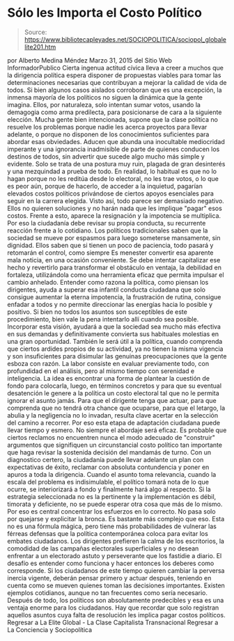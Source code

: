 # Sólo les Importa el Costo Político

> Source: https://www.bibliotecapleyades.net/SOCIOPOLITICA/sociopol_globalelite201.htm

por Alberto Medina Méndez
Marzo 31, 2015
del Sitio Web InformadorPublico
Cierta ingenua actitud cívica lleva a creer a muchos que la dirigencia política espera disponer de propuestas viables para tomar las determinaciones necesarias que contribuyan a mejorar la calidad de vida de todos. Si bien algunos casos aislados corroboran que es una excepción, la inmensa mayoría de los políticos no siguen la dinámica que la gente imagina. Ellos, por naturaleza, solo intentan sumar votos, usando la demagogia como arma predilecta, para posicionarse de cara a la siguiente elección. Mucha gente bien intencionada, supone que la clase política no resuelve los problemas porque nadie les acerca proyectos para llevar adelante, o porque no disponen de los conocimientos suficientes para abordar esas obviedades. Aducen que abunda una inocultable mediocridad imperante y una ignorancia inadmisible de parte de quienes conducen los destinos de todos, sin advertir que sucede algo mucho más simple y evidente. Solo se trata de una postura muy ruin, plagada de gran desinterés y una mezquindad a prueba de todo. En realidad, lo habitual es que no lo hagan porque no les reditúa desde lo electoral, no les trae votos, o lo que es peor aún, porque de hacerlo, de acceder a la inquietud, pagarían elevados costos políticos privándose de ciertos apoyos esenciales para seguir en la carrera elegida. Visto así, todo parece ser demasiado negativo. Ellos no quieren soluciones y no harán nada que les implique "pagar" esos costos.
Frente a esto, aparece la resignación y la impotencia se multiplica. Por eso la ciudadanía debe revisar su propia conducta, su recurrente reacción frente a lo cotidiano. Los políticos tradicionales saben que la sociedad se mueve por espasmos para luego someterse mansamente, sin dignidad. Ellos saben que si tienen un poco de paciencia, todo pasará y retomarán el control, como siempre Es menester convertir esa aparente mala noticia, en una ocasión conveniente. Se debe intentar capitalizar ese hecho y revertirlo para transformar el obstáculo en ventaja, la debilidad en fortaleza, utilizándola como una herramienta eficaz que permita impulsar el cambio anhelado. Entender como razona la política, como piensan los dirigentes, ayuda a superar esa infantil conducta ciudadana que solo consigue aumentar la eterna impotencia, la frustración de rutina, consigue enfadar a todos y no permite direccionar las energías hacia lo posible y positivo. Si bien no todos los asuntos son susceptibles de este procedimiento, bien vale la pena intentarlo allí cuando sea posible. Incorporar esta visión, ayudará a que la sociedad sea mucho más efectiva en sus demandas y definitivamente convierta sus habituales molestias en una gran oportunidad. También le será útil a la política, cuando comprenda que ciertos ardides propios de su actividad, ya no tienen la misma vigencia y son insuficientes para disimular las genuinas preocupaciones que la gente esboza con razón. La labor consiste en evaluar previamente todo, con profundidad en el análisis, pero al mismo tiempo con serenidad e inteligencia. La idea es encontrar una forma de plantear la cuestión de fondo para colocarla, luego, en términos concretos y para que su eventual desatención le genere a la política un costo electoral tal que no le permita ignorar el asunto jamás. Para que el dirigente tenga que actuar, para que comprenda que no tendrá otra chance que ocuparse, para que el letargo, la abulia y la negligencia no lo invadan, resulta clave acertar en la selección del camino a recorrer.
Por eso esta etapa de adaptación ciudadana puede llevar tiempo y esmero. No siempre el abordaje será eficaz. Es probable que ciertos reclamos no encuentren nunca el modo adecuado de "construir" argumentos que signifiquen un circunstancial costo político tan importante que haga revisar la sostenida decisión del mandamás de turno. Con un diagnostico certero, la ciudadanía puede llevar adelante un plan con expectativas de éxito, reclamar con absoluta contundencia y poner en apuros a toda la dirigencia. Cuando el asunto toma relevancia, cuando la escala del problema es indisimulable, el político tomará nota de lo que ocurre, se interiorizará a fondo y finalmente hará algo al respecto. Si la estrategia seleccionada no es la pertinente y la implementación es débil, timorata y deficiente, no se puede esperar otra cosa que más de lo mismo. Por eso es central concentrar los esfuerzos en lo correcto. No pasa solo por quejarse y explicitar la bronca. Es bastante más complejo que eso. Esta no es una fórmula mágica, pero tiene más probabilidades de vulnerar las férreas defensas que la política contemporánea coloca para evitar los embates ciudadanos. Los dirigentes prefieren la calma de los escritorios, la comodidad de las campañas electorales superficiales y no desean enfrentar a un electorado astuto y perseverante que los fastidie a diario. El desafío es entender como funciona y hacer entonces los deberes como corresponde.
Si los ciudadanos de este tiempo quieren cambiar la perversa inercia vigente, deberán pensar primero y actuar después, teniendo en cuenta como se mueven quienes toman las decisiones importantes. Existen ejemplos cotidianos, aunque no tan frecuentes como sería necesario. Después de todo, los políticos son absolutamente predecibles y esa es una ventaja enorme para los ciudadanos.
Hay que recordar que solo registran aquellos asuntos cuya falta de resolución les implica pagar costos políticos.
Regresar a La Elite Global - La Clase Capitalista Transnacional
Regresar a La Conciencia y Sociopolítica
